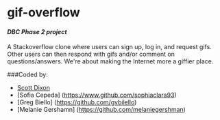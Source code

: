 # gif-overflow

#### *DBC Phase 2 project*

A Stackoverflow clone where users can sign up, log in, and request gifs. Other users can then respond with gifs and/or comment on questions/answers. We're about making the Internet more a giffier place. 

###Coded by:
* [Scott Dixon](https://www.githubcom/dixonscottr)
* [Sofia Cepeda] (https://www.github.com/sophiaclara93)
* [Greg Biello] (https://github.com/gvbilello)
* [Melanie Gershamn] (https://github.com/melaniegershman)
